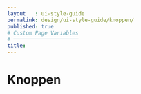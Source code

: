 ```yaml
---
layout   : ui-style-guide
permalink: design/ui-style-guide/knoppen/
published: true
# Custom Page Variables
# ─────────────────────
title:
---
```


<h1>Knoppen</h1>
<div class="container">


</div>
